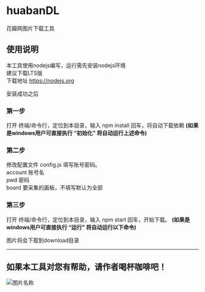 # huabanDL
花瓣网图片下载工具

## 使用说明
本工具使用nodejs编写，运行需先安装nodejs环境  
建议下载LTS版  
下载地址 https://nodejs.org  

安装成功之后  

### 第一步
打开 终端/命令行，定位到本目录，输入 npm install 回车，将自动下载依赖
**(如果是windows用户可直接执行 “初始化” 将自动运行上述命令)**  

### 第二步
修改配置文件 config.js 填写账号密码。  
account 账号名  
pwd 密码  
board 要采集的画板，不填写默认为全部

### 第三步
打开 终端/命令行，定位到本目录，输入 npm start 回车，开始下载。 
**(如果是windows用户可直接执行 “运行” 将自动运行以下命令)**  

图片将会下载到download目录  
  
  
---------------------------------  


## 如果本工具对您有帮助，请作者喝杯咖啡吧！  
![图片名称](http://demo.zcc.ren/pay.jpg)  
